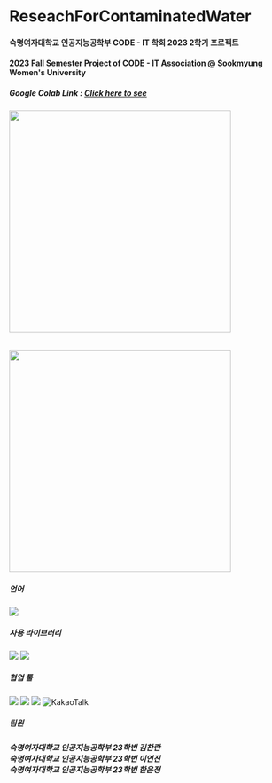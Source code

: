 # ReseachForContaminatedWater

#### 숙명여자대학교 인공지능공학부 CODE - IT 학회 2023 2학기 프로젝트
#### 2023 Fall Semester Project of CODE - IT Association @ Sookmyung Women's University

##### Google Colab Link : [Click here to see](https://colab.research.google.com/drive/1bVtheUJNO25rPc89fACe9mevZ3mSk65A?usp=sharing)

#### 

<img src="https://github.com/user-attachments/assets/90135fc6-b181-4308-a2ae-ae3586327751"  height="400"/>

###### 
<img src="https://github.com/user-attachments/assets/83a17491-f703-4d46-b78d-c4b807f70b4c" height="400"/>

##### 언어 
<img src="https://img.shields.io/badge/Python-3776AB?style=flat-square&logo=Python&logoColor=white"/>

##### 사용 라이브러리 
<img src="https://img.shields.io/badge/Pandas-2C2D72?style=for-the-badge&logo=pandas&logoColor=white"/> <img src="https://img.shields.io/badge/Folium-77B829?style=for-the-badge&logo=folium&logoColor=white"/>


##### 협업 툴
<img src="https://img.shields.io/badge/Colab-F9AB00?style=for-the-badge&logo=googlecolab&color=525252"/> <img src="https://img.shields.io/badge/Google_Cloud-4285F4?style=for-the-badge&logo=google-cloud&logoColor=white"/> <img src="https://img.shields.io/badge/Notion-000000?style=for-the-badge&logo=notion&logoColor=white"/> ![KakaoTalk](https://img.shields.io/badge/kakaotalk-ffcd00.svg?style=for-the-badge&logo=kakaotalk&logoColor=000000)


##### 팀원 

<h5>숙명여자대학교 인공지능공학부 23학번 김찬란 <br>
숙명여자대학교 인공지능공학부 23학번 이연진 <br>
숙명여자대학교 인공지능공학부 23학번 한은정 <br> </h5>
